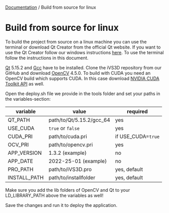 [Documentation](../README.md) / Build from source for linux

# Build from source for linux
To build the project from source on a linux machine you can use the terminal or download Qt Creator from the official Qt website. If you want to use the Qt Creator follow our windows instructions [here](build_win.md). To use the terminal follow the instructions in this document.

[Qt] 5.15.2 and [Gcc] have to be installed. Clone the iVS3D repository from our GitHub and download [OpenCV] 4.5.0. To build with CUDA you need an OpenCV build which supports CUDA. In this case download [NVIDIA CUDA Toolkit API] as well.

Open the deploy.sh file we provide in the tools folder and set your paths in the variables-section:

| variable     | value                     | required |
|--------------|---------------------------|----------|
| QT_PATH      | path/to/Qt/5.15.2/gcc_64  | yes      |
| USE_CUDA     | ```true``` or ```false``` | yes      |
| CUDA_PRI     | path/to/cuda.pri          | if USE_CUDA=```true``` |
| OCV_PRI      | path/to/opencv.pri        | yes      |
| APP_VERSION  | 1.3.2  (example)          | no       |
| APP_DATE     | 2022-25-01  (example)     | no       |
| PRO_PATH     | path/to/iVS3D.pro         | yes, default  |
| INSTALL_PATH | path/to/installfolder     | yes, default  |

Make sure you add the lib folders of OpenCV and Qt to your LD_LIBRARY_PATH above the variables as well!

Save the changes and run it to deploy the application.


  [OpenCV]: <https://github.com/opencv>
  [Qt]:     <https://www.qt.io>
  [Gcc]:    <https://gcc.gnu.org>
  [NVIDIA CUDA Toolkit API]:    <https://developer.nvidia.com/cuda-zone>
